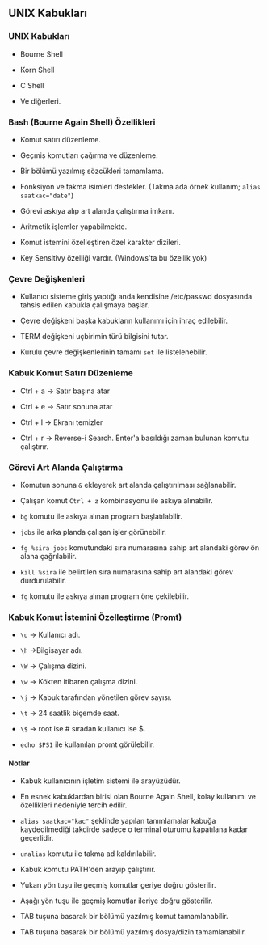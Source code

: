 ## UNIX Kabukları

### UNIX Kabukları

- Bourne Shell

- Korn Shell

- C Shell

- Ve diğerleri.



### Bash (Bourne Again Shell) Özellikleri

- Komut satırı düzenleme.

- Geçmiş komutları çağırma ve düzenleme.

- Bir bölümü yazılmış sözcükleri tamamlama.

- Fonksiyon ve takma isimleri destekler. (Takma ada örnek kullanım; `alias saatkac="date"`)

- Görevi askıya alıp art alanda çalıştırma imkanı.

- Aritmetik işlemler yapabilmekte.

- Komut istemini özelleştiren özel karakter dizileri.

- Key Sensitivy özelliği vardır. (Windows'ta bu özellik yok)



### Çevre Değişkenleri

- Kullanıcı sisteme giriş yaptığı anda kendisine /etc/passwd dosyasında tahsis edilen kabukla çalışmaya başlar.

- Çevre değişkeni başka kabukların kullanımı için ihraç edilebilir.

- TERM değişkeni uçbirimin türü bilgisini tutar.

- Kurulu çevre değişkenlerinin tamamı `set` ile listelenebilir.



### Kabuk Komut Satırı Düzenleme

- Ctrl + a -> Satır başına atar

- Ctrl + e -> Satır sonuna atar

- Ctrl + l -> Ekranı temizler

- Ctrl + r -> Reverse-i Search. Enter'a basıldığı zaman bulunan komutu çalıştırır.



### Görevi Art Alanda Çalıştırma

- Komutun sonuna `&` ekleyerek art alanda çalıştırılması sağlanabilir.

- Çalışan komut `Ctrl + z` kombinasyonu ile askıya alınabilir.

- `bg` komutu ile askıya alınan program başlatılabilir.

- `jobs` ile arka planda çalışan işler görünebilir.

- `fg %sira jobs` komutundaki sıra numarasına sahip art alandaki görev ön alana çağrılabilir.

- `kill %sira` ile belirtilen sıra numarasına sahip art alandaki görev durdurulabilir.

- `fg` komutu ile askıya alınan program öne çekilebilir.



### Kabuk Komut İstemini Özelleştirme (Promt)

- `\u` -> Kullanıcı adı.

- `\h` ->Bilgisayar adı.

- `\W` -> Çalışma dizini.

- `\w` -> Kökten itibaren çalışma dizini.

- `\j` -> Kabuk tarafından yönetilen görev sayısı.

- `\t` -> 24 saatlik biçemde saat.

- `\$` -> root ise # sıradan kullanıcı ise $.

- `echo $PS1` ile kullanılan promt görülebilir.



#### Notlar

- Kabuk kullanıcının işletim sistemi ile arayüzüdür.

- En esnek kabuklardan birisi olan Bourne Again Shell, kolay kullanımı ve özellikleri nedeniyle tercih edilir.

- `alias saatkac="kac"` şeklinde yapılan tanımlamalar kabuğa kaydedilmediği takdirde sadece o terminal oturumu kapatılana kadar geçerlidir.

- `unalias` komutu ile takma ad kaldırılabilir.

- Kabuk komutu PATH'den arayıp çalıştırır.

- Yukarı yön tuşu ile geçmiş komutlar geriye doğru gösterilir.

- Aşağı yön tuşu ile geçmiş komutlar ileriye doğru gösterilir.

- TAB tuşuna basarak bir bölümü yazılmış komut tamamlanabilir.

- TAB tuşuna basarak bir bölümü yazılmış dosya/dizin tamamlanabilir.
